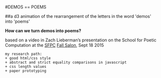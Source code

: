 #DEMOS == POEMS

##a d3 animation of the rearrangement of the letters in the word 'demos' into 'poems'

**How can we turn demos into poems?**

based on a video in Zach Lieberman&rsquo;s presentation on the School for Poetic Computation at the [SFPC](//sfpc.io) [Fall Salon](//blog.sfpc.io/post/128720923751/sfpc-salon), Sept 18 2015

```
my research path:
+ good html/css style
+ abstract and strict equality comparisons in javascript
+ css length values
+ paper prototyping
```

